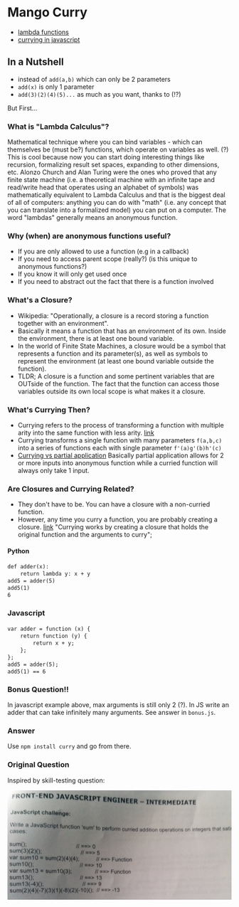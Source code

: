 # Mango Curry

* [lambda functions](http://stackoverflow.com/questions/16501/what-is-a-lambda-function)
* [currying in javascript](http://www.crockford.com/javascript/www_svendtofte_com/code/curried_javascript/index.html)

## In a Nutshell

* instead of `add(a,b)` which can only be 2 parameters
* `add(x)` is only 1 parameter
* `add(3)(2)(4)(5)...` as much as you want, thanks to (!?)

But First...

### What is "Lambda Calculus"?

Mathematical technique where you can bind variables - which can themselves be (must be?) functions, which operate on variables as well. (?) This is cool because now you can start doing interesting things like recursion, formalizing result set spaces, expanding to other dimensions, etc. Alonzo Church and Alan Turing were the ones who proved that any finite state machine (i.e. a theoretical machine with an infinite tape and read/write head that operates using an alphabet of symbols) was mathematically equivalent to Lambda Calculus and that is the biggest deal of all of computers: anything you can do with "math" (i.e. any concept that you can translate into a formalized model) you can put on a computer. The word "lambdas" generally means an anonymous function.

### Why (when) are anonymous functions useful?
* If you are only allowed to use a function (e.g in a callback)
* If you need to access parent scope (really?) (is this unique to anonymous functions?)
* If you know it will only get used once
* If you need to abstract out the fact that there is a function involved

### What's a Closure?
* Wikipedia: "Operationally, a closure is a record storing a function together with an environment".
* Basically it means a function that has an environment of its own. Inside the environment, there is at least one bound variable.
* In the world of Finite State Machines, a closure would be a symbol that represents a function and its parameter(s), as well as symbols to represent the environment (at least one bound variable outside the function).
* TLDR; A closure is a function and some pertinent variables that are OUTside of the function. The fact that the function can access those variables outside its own local scope is what makes it a closure.

### What's Currying Then?
* Currying refers to the process of transforming a function with multiple arity into the same function with less arity. [link](https://medium.com/@kbrainwave/currying-in-javascript-ce6da2d324fe)
* Currying transforms a single function with many parameters `f(a,b,c)` into a series of functions each with single parameter `f'(a)g'(b)h'(c)`
* [Currying vs partial application](http://stackoverflow.com/questions/218025/what-is-the-difference-between-currying-and-partial-application) Basically partial application allows for 2 or more inputs into anonymous function while a curried function will always only take 1 input.

### Are Closures and Currying Related?
* They don't have to be. You can have a closure with a non-curried function.
* However, any time you curry a function, you are probably creating a closure. [link](http://dublintech.blogspot.ca/2011/10/javascript-closures-and-currying.html) "Currying works by creating a closure that holds the original function and the arguments to curry";



#### Python

	def adder(x):
	    return lambda y: x + y
	add5 = adder(5)
	add5(1)
	6


### Javascript

	var adder = function (x) {
	    return function (y) {
	        return x + y;
	    };
	};
	add5 = adder(5);
	add5(1) == 6


### Bonus Question!!

In javascript example above, max arguments is still only 2 (?). In JS write an adder that can take infinitely many arguments. See answer in `bonus.js`.

### Answer

Use `npm install curry` and go from there.

### Original Question

Inspired by skill-testing question:

<img src="/question.png" />